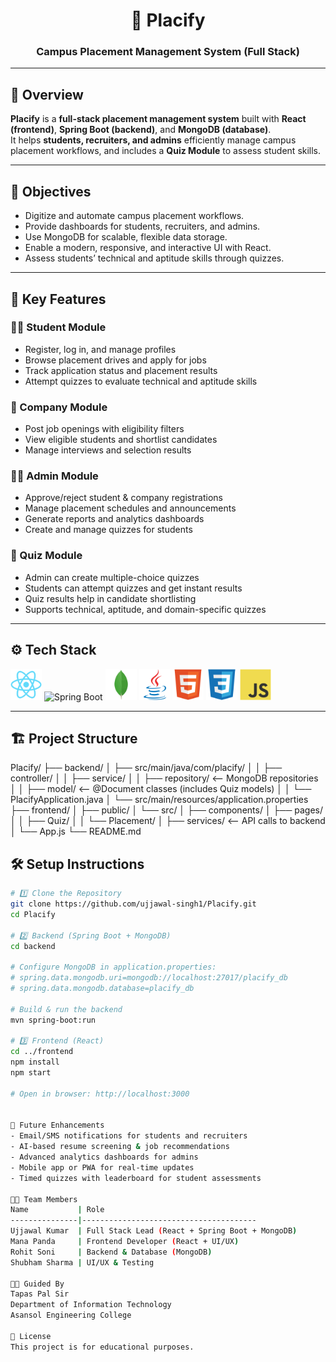 <h1 align="center">🚀 Placify</h1>
<h3 align="center">Campus Placement Management System (Full Stack)</h3>


---

## 📘 Overview
**Placify** is a **full-stack placement management system** built with **React (frontend)**, **Spring Boot (backend)**, and **MongoDB (database)**.  
It helps **students, recruiters, and admins** efficiently manage campus placement workflows, and includes a **Quiz Module** to assess student skills.

---

## 🎯 Objectives
- Digitize and automate campus placement workflows.  
- Provide dashboards for students, recruiters, and admins.  
- Use MongoDB for scalable, flexible data storage.  
- Enable a modern, responsive, and interactive UI with React.  
- Assess students’ technical and aptitude skills through quizzes.

---

## 🧩 Key Features

### 👨‍🎓 Student Module
- Register, log in, and manage profiles  
- Browse placement drives and apply for jobs  
- Track application status and placement results  
- Attempt quizzes to evaluate technical and aptitude skills  

### 🏢 Company Module
- Post job openings with eligibility filters  
- View eligible students and shortlist candidates  
- Manage interviews and selection results  

### 🧑‍💼 Admin Module
- Approve/reject student & company registrations  
- Manage placement schedules and announcements  
- Generate reports and analytics dashboards  
- Create and manage quizzes for students  

### 📝 Quiz Module
- Admin can create multiple-choice quizzes  
- Students can attempt quizzes and get instant results  
- Quiz results help in candidate shortlisting  
- Supports technical, aptitude, and domain-specific quizzes  

---

## ⚙️ Tech Stack

<p align="left">
  <img src="https://raw.githubusercontent.com/devicons/devicon/master/icons/react/react-original.svg" alt="React" width="50" height="50"/>
  <img src="https://www.vectorlogo.zone/logos/springio/springio-icon.svg" alt="Spring Boot" width="50" height="50"/>
  <img src="https://raw.githubusercontent.com/devicons/devicon/master/icons/mongodb/mongodb-original.svg" alt="MongoDB" width="50" height="50"/>
  <img src="https://raw.githubusercontent.com/devicons/devicon/master/icons/java/java-original.svg" alt="Java" width="50" height="50"/>
  <img src="https://raw.githubusercontent.com/devicons/devicon/master/icons/html5/html5-original.svg" alt="HTML5" width="50" height="50"/>
  <img src="https://raw.githubusercontent.com/devicons/devicon/master/icons/css3/css3-original.svg" alt="CSS3" width="50" height="50"/>
  <img src="https://raw.githubusercontent.com/devicons/devicon/master/icons/javascript/javascript-original.svg" alt="JS" width="50" height="50"/>
</p>

---

## 🏗️ Project Structure

Placify/
├── backend/
│ ├── src/main/java/com/placify/
│ │ ├── controller/
│ │ ├── service/
│ │ ├── repository/ <-- MongoDB repositories
│ │ ├── model/ <-- @Document classes (includes Quiz models)
│ │ └── PlacifyApplication.java
│ └── src/main/resources/application.properties
├── frontend/
│ ├── public/
│ └── src/
│ ├── components/
│ ├── pages/
│ │ ├── Quiz/
│ │ └── Placement/
│ ├── services/ <-- API calls to backend
│ └── App.js
└── README.md


## 🛠️ Setup Instructions
```bash
# 1️⃣ Clone the Repository
git clone https://github.com/ujjawal-singh1/Placify.git
cd Placify

# 2️⃣ Backend (Spring Boot + MongoDB)
cd backend

# Configure MongoDB in application.properties:
# spring.data.mongodb.uri=mongodb://localhost:27017/placify_db
# spring.data.mongodb.database=placify_db

# Build & run the backend
mvn spring-boot:run

# 3️⃣ Frontend (React)
cd ../frontend
npm install
npm start

# Open in browser: http://localhost:3000


🧠 Future Enhancements
- Email/SMS notifications for students and recruiters
- AI-based resume screening & job recommendations
- Advanced analytics dashboards for admins
- Mobile app or PWA for real-time updates
- Timed quizzes with leaderboard for student assessments

👨‍💻 Team Members
Name           | Role
---------------|---------------------------------------
Ujjawal Kumar  | Full Stack Lead (React + Spring Boot + MongoDB)
Mana Panda     | Frontend Developer (React + UI/UX)
Rohit Soni     | Backend & Database (MongoDB)
Shubham Sharma | UI/UX & Testing

🧑‍🏫 Guided By
Tapas Pal Sir
Department of Information Technology
Asansol Engineering College

🪪 License
This project is for educational purposes.
